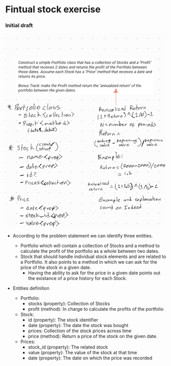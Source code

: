 # Fintual stock exercise

### Initial draft

![initial_draft_fintual](./initial_draft_fintual.jpg)

* According to the problem statement we can identify three entities.
  * Portfolio which will contain a collection of Stocks and a method to calculate the profit of the portfolio as a whole between two dates.
  * Stock that should handle individual stock elements and are related to a Portfolio. It also points to a method in which we can ask for the price of the stock in a given date.
    * Having the ability to ask for the price in a given date points out the existance of a price history for each Stock.

* Entities definition
  * Portfolio:
    * stocks (property): Collection of Stocks
    * profit (method): In charge to calculate the profits of the portfolio
  * Stock:
    * id (property): The stock identifier
    * date (property): The date the stock was bought
    * prices: Collection of the stock prices across time
    * price (method): Return a price of the stock on the given date.
  * Prices:
    * stock_id (property): The related stock
    * value (property): The value of the stock at that time
    * date (property): The date on which the price was recorded